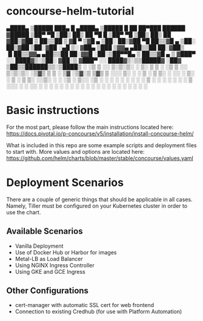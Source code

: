 # concourse-helm-tutorial


 ▄████▄   ▒█████   ███▄    █  ▄████▄   ▒█████   █    ██  ██▀███    ██████ ▓█████
▒██▀ ▀█  ▒██▒  ██▒ ██ ▀█   █ ▒██▀ ▀█  ▒██▒  ██▒ ██  ▓██▒▓██ ▒ ██▒▒██    ▒ ▓█   ▀
▒▓█    ▄ ▒██░  ██▒▓██  ▀█ ██▒▒▓█    ▄ ▒██░  ██▒▓██  ▒██░▓██ ░▄█ ▒░ ▓██▄   ▒███
▒▓▓▄ ▄██▒▒██   ██░▓██▒  ▐▌██▒▒▓▓▄ ▄██▒▒██   ██░▓▓█  ░██░▒██▀▀█▄    ▒   ██▒▒▓█  ▄
▒ ▓███▀ ░░ ████▓▒░▒██░   ▓██░▒ ▓███▀ ░░ ████▓▒░▒▒█████▓ ░██▓ ▒██▒▒██████▒▒░▒████▒
░ ░▒ ▒  ░░ ▒░▒░▒░ ░ ▒░   ▒ ▒ ░ ░▒ ▒  ░░ ▒░▒░▒░ ░▒▓▒ ▒ ▒ ░ ▒▓ ░▒▓░▒ ▒▓▒ ▒ ░░░ ▒░ ░
  ░  ▒     ░ ▒ ▒░ ░ ░░   ░ ▒░  ░  ▒     ░ ▒ ▒░ ░░▒░ ░ ░   ░▒ ░ ▒░░ ░▒  ░ ░ ░ ░  ░
░        ░ ░ ░ ▒     ░   ░ ░ ░        ░ ░ ░ ▒   ░░░ ░ ░   ░░   ░ ░  ░  ░     ░
░ ░          ░ ░           ░ ░ ░          ░ ░     ░        ░           ░     ░  ░
░                            ░

# Basic instructions

For the most part, please follow the main instructions located here: 
https://docs.pivotal.io/p-concourse/v5/installation/install-concourse-helm/

What is included in this repo are some example scripts and deployment files to start with.  More values and options are located here:
https://github.com/helm/charts/blob/master/stable/concourse/values.yaml

# Deployment Scenarios

There are a couple of generic things that should be applicable in all cases.  Namely, Tiller must be configured on your Kubernetes cluster in order to use the chart.

## Available Scenarios
* Vanilla Deployment
* Use of Docker Hub or Harbor for images
* Metal-LB as Load Balancer
* Using NGINX Ingress Controller
* Using GKE and GCE Ingress

## Other Configurations

* cert-manager with automatic SSL cert for web frontend
* Connection to existing Credhub (for use with Platform Automation)
